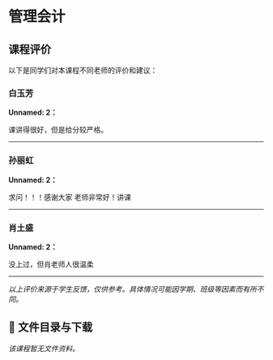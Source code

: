 # 管理会计

## 课程评价

以下是同学们对本课程不同老师的评价和建议：

### 白玉芳

**Unnamed: 2：**

课讲得很好，但是给分较严格。

---

### 孙丽虹

**Unnamed: 2：**

求问！！！感谢大家     老师非常好！讲课

---

### 肖土盛

**Unnamed: 2：**

没上过，但肖老师人很温柔

---

*以上评价来源于学生反馈，仅供参考。具体情况可能因学期、班级等因素而有所不同。*
## 📄 文件目录与下载

_该课程暂无文件资料。_
